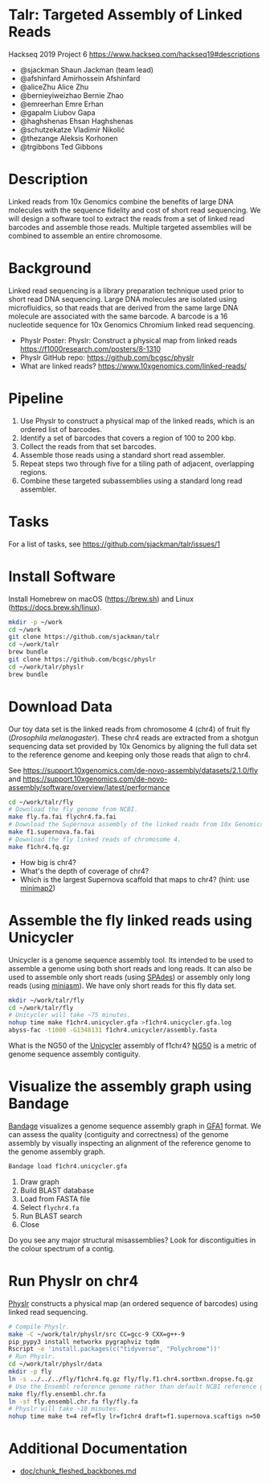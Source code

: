 # Talr: Targeted Assembly of Linked Reads

Hackseq 2019 Project 6
<https://www.hackseq.com/hackseq19#descriptions>

- @sjackman Shaun Jackman (team lead)
- @afshinfard Amirhossein Afshinfard
- @aliceZhu Alice Zhu
- @bernieyiweizhao Bernie Zhao
- @emreerhan Emre Erhan
- @gapalm Liubov Gapa
- @haghshenas Ehsan Haghshenas
- @schutzekatze Vladimir Nikolić
- @thezange Aleksis Korhonen
- @trgibbons Ted Gibbons

# Description

Linked reads from 10x Genomics combine the benefits of large DNA molecules with the sequence fidelity and cost of short read sequencing. We will design a software tool to extract the reads from a set of linked read barcodes and assemble those reads. Multiple targeted assemblies will be combined to assemble an entire chromosome.

# Background

Linked read sequencing is a library preparation technique used prior to short read DNA sequencing. Large DNA molecules are isolated using microfluidics, so that reads that are derived from the same large DNA molecule are associated with the same barcode. A barcode is a 16 nucleotide sequence for 10x Genomics Chromium linked read sequencing.

- Physlr Poster: Physlr: Construct a physical map from linked reads <https://f1000research.com/posters/8-1310>
- Physlr GitHub repo: <https://github.com/bcgsc/physlr>
- What are linked reads? <https://www.10xgenomics.com/linked-reads/>

# Pipeline

1. Use Physlr to construct a physical map of the linked reads, which is an ordered list of barcodes.
2. Identify a set of barcodes that covers a region of 100 to 200 kbp.
3. Collect the reads from that set barcodes.
4. Assemble those reads using a standard short read assembler.
5. Repeat steps two through five for a tiling path of adjacent, overlapping regions.
6. Combine these targeted subassemblies using a standard long read assembler.

# Tasks

For a list of tasks, see <https://github.com/sjackman/talr/issues/1>

# Install Software

Install Homebrew on macOS (<https://brew.sh>) and Linux (<https://docs.brew.sh/linux>).

```sh
mkdir -p ~/work
cd ~/work
git clone https://github.com/sjackman/talr
cd ~/work/talr
brew bundle
git clone https://github.com/bcgsc/physlr
cd ~/work/talr/physlr
brew bundle
```

# Download Data

Our toy data set is the linked reads from chromosome 4 (chr4) of fruit fly (*Drosophila melanogaster*). These chr4 reads are extracted from a shotgun sequencing data set provided by 10x Genomics by aligning the full data set to the reference genome and keeping only those reads that align to chr4.

See <https://support.10xgenomics.com/de-novo-assembly/datasets/2.1.0/fly>
and <https://support.10xgenomics.com/de-novo-assembly/software/overview/latest/performance>

```sh
cd ~/work/talr/fly
# Download the fly genome from NCBI.
make fly.fa.fai flychr4.fa.fai
# Download the Supernova assembly of the linked reads from 10x Genomics.
make f1.supernova.fa.fai
# Download the fly linked reads of chromosome 4.
make f1chr4.fq.gz
```

- How big is chr4?
- What's the depth of coverage of chr4?
- Which is the largest Supernova scaffold that maps to chr4? (hint: use [minimap2](https://github.com/lh3/minimap2))

# Assemble the fly linked reads using Unicycler

Unicycler is a genome sequence assembly tool. Its intended to be used to assemble a genome using both short reads and long reads. It can also be used to assemble only short reads (using [SPAdes](https://github.com/ablab/spades)) or assembly only long reads (using [miniasm](https://github.com/lh3/miniasm)). We have only short reads for this fly data set.

```sh
mkdir ~/work/talr/fly
cd ~/work/talr/fly
# Unicycler will take ~75 minutes.
nohup time make f1chr4.unicycler.gfa >f1chr4.unicycler.gfa.log
abyss-fac -t1000 -G1348131 f1chr4.unicycler/assembly.fasta
```

What is the NG50 of the [Unicycler](https://github.com/rrwick/Unicycler) assembly of f1chr4? [NG50](https://en.wikipedia.org/wiki/N50,_L50,_and_related_statistics) is a metric of genome sequence assembly contiguity.

# Visualize the assembly graph using Bandage

[Bandage](https://github.com/rrwick/Bandage) visualizes a genome sequence assembly graph in [GFA1](https://github.com/GFA-spec/GFA-spec/blob/master/GFA1.md) format. We can assess the quality (contiguity and correctness) of the genome assembly by visually inspecting an alignment of the reference genome to the genome assembly graph.

```sh
Bandage load f1chr4.unicycler.gfa
```

1. Draw graph
2. Build BLAST database
3. Load from FASTA file
4. Select `flychr4.fa`
5. Run BLAST search
6. Close

Do you see any major structural misassemblies? Look for discontiguities in the colour spectrum of a contig.

# Run Physlr on chr4

[Physlr](https://github.com/bcgsc/physlr) constructs a physical map (an ordered sequence of barcodes) using linked read sequencing.

```sh
# Compile Physlr.
make -C ~/work/talr/physlr/src CC=gcc-9 CXX=g++-9
pip_pypy3 install networkx pygraphviz tqdm
Rscript -e 'install.packages(c("tidyverse", "Polychrome"))'
# Run Physlr.
cd ~/work/talr/physlr/data
mkdir -p fly
ln -s ../../../fly/f1chr4.fq.gz fly/fly.f1.chr4.sortbxn.dropse.fq.gz
# Use the Ensembl reference genome rather than default NCBI reference genome.
make fly/fly.ensembl.chr.fa
ln -sf fly.ensembl.chr.fa fly/fly.fa
# Physlr will take ~10 minutes.
nohup time make t=4 ref=fly lr=f1chr4 draft=f1.supernova.scaftigs n=50 f1chr4.k32-w32.n100-1000.c2-x.physlr.overlap.n50.mol.backbone.fleshed.path >f1chr4.k32-w32.n100-1000.c2-x.physlr.overlap.n50.mol.backbone.fleshed.path.log
```

# Additional Documentation

- [doc/chunk_fleshed_backbones.md](doc/chunk_fleshed_backbones.md)
